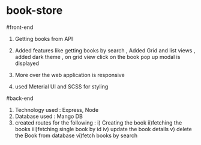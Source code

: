 # book-store

#front-end
1.  Getting books from API 

2.  Added features like getting books by search , 
    Added Grid and list views , 
    added dark theme , 
    on grid view click on the book pop up modal is displayed 

3.  More over the web application is responsive

4. used Meterial UI and SCSS for styling

#back-end

1. Technology used : Express, Node
2. Database used   : Mango DB
3. created routes for the following :
             i) Creating the book
             ii)fetching the books
             iii)fetching single book by id
             iv) update the book details
             v) delete the Book from database
             vi)fetch books by search

